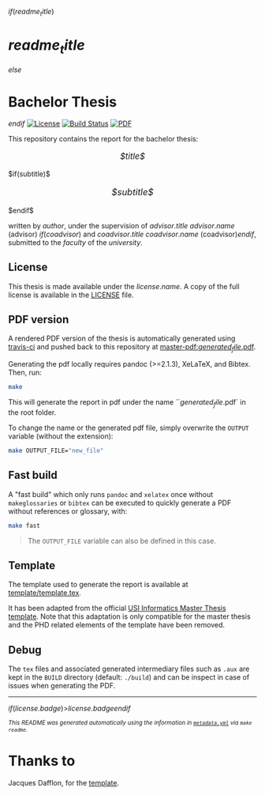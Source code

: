 $if(readme_title)$
# $readme_title$
$else$
# Bachelor Thesis
$endif$
[![License](https://img.shields.io/github/license/$username$/$repo.name$.svg)](https://github.com/$username$/$repo.name$/blob/master/LICENSE)
[![Build Status](https://travis-ci.org/Skogarmadr/bachelor-thesis.svg?branch=master)](https://travis-ci.org/Skogarmadr/bachelor-thesis)
[![PDF](https://img.shields.io/badge/PDF-latest-blue.svg?style=flat)](https://github.com/$username$/$repo.name$/blob/master-pdf/$generated_file$.pdf)

This repository contains the report for the bachelor thesis:



<p align="center" style="font-size:larger;">
<i>$title$</i>
</p>
$if(subtitle)$
<p align="center" style="font-size:large;">
<i>$subtitle$</i>
</p>
$endif$

written by $author$, under the supervision of $advisor.title$ $advisor.name$ (advisor) $if(coadvisor)$ and  $coadvisor.title$ $coadvisor.name$ (coadvisor)$endif$, submitted to the $faculty$ of the $university$.


## License
This thesis is made available under the $license.name$. A copy of the full license is available in the [LICENSE](/LICENSE) file.

## PDF version
A rendered PDF version of the thesis is automatically generated using [travis-ci](https://travis-ci.org/Skogarmadr/bachelor-thesis) and pushed back to this repository at [master-pdf:$generated_file$.pdf](https://github.com/$username$/$repo.name$/blob/master-pdf/$generated_file$.pdf).

Generating the pdf locally requires pandoc (>=2.1.3), XeLaTeX, and Bibtex. Then, run:

``` bash
make
```

This will generate the report in pdf under the name ``$generated_file$.pdf` in the root folder.

To change the name or the generated pdf file, simply overwrite the `OUTPUT` variable (without the extension):

``` bash
make OUTPUT_FILE="new_file"
```

## Fast build
A "fast build" which only runs `pandoc` and `xelatex` once without `makeglossaries` or `bibtex` can be executed to quickly generate a PDF without references or glossary, with:

``` bash
make fast
```

> The `OUTPUT_FILE` variable can also be defined in this case.

## Template
The template used to generate the report is available at [template/template.tex](template/template.tex).

It has been adapted from the official [USI Informatics Master Thesis template](http://www.inf.usi.ch/msc-thesis-stylesheet-159301.zip). Note that this adaptation is only compatible for the master thesis and the PHD related elements of the template have been removed.

## Debug
The `tex` files and associated generated intermediary  files such as `.aux` are kept in the `BUILD` directory (default: `./build`) and can be inspect in case of issues when generating the PDF.

---
$if(license.badge)$>$license.badge$$endif$

<small><i>This README was generated automatically using the information in [`metadata.yml`](metadata.yml) via `make readme`.</i></small>

# Thanks to
Jacques Dafflon, for the [template](https://github.com/0xjac/master-thesis).